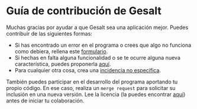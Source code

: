 # Guía de contribución de Gesalt

Muchas gracias por ayudar a que Gesalt sea una aplicación mejor. Puedes contribuir de las siguientes formas:

* Si has encontrado un error en el programa o crees que algo no funciona como debiera, rellena este [formulario][bug].
* Si hechas en falta alguna funcionalidad o se te ocurre alguna nueva característica, puedes proponerla [aquí][feature].
* Para cualquier otra cosa, crea una [incidencia no específica][non-specific].

También puedes participar en el desarrollo del programa aportando tu propio código. En ese caso, realiza un `merge request` para solicitar su inclusión en una nueva versión. Lee la licencia (la puedes encontrar [aquí](/LICENSE)) antes de iniciar tu colaboración.


[bug]: <https://gitlab.iessanclemente.net/damo/a18juancg/issues/new?issuable_template=bug&issue[title]=Bug>

[feature]: <https://gitlab.iessanclemente.net/damo/a18juancg/issues/new?issuable_template=new_feature&issue[title]=Nueva%20caracter&iacutestica>

[non-specific]: <https://gitlab.iessanclemente.net/damo/a18juancg/issues/new?issuable_template=non-specific&issue[title]=Incidencia%20general>